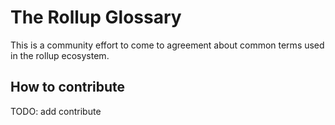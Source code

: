 # The Rollup Glossary

This is a community effort to come to agreement about common terms used in the rollup ecosystem.

## How to contribute

TODO: add contribute
